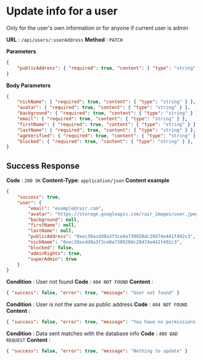 # Update info for a user
Only for the user's own information or for anyone if current user is admin

**URL** : `/api/users/:userAddress`
**Method** : `PATCH`

**Parameters**
```json
{
    "publicAddress": { "required": true, "content": { "type": "string" } },
}
```
**Body Parameters**
```json
{
    "nickName": { "required": true, "content": { "type": "string" } },
    "avatar": { "required": true, "content": { "type": "string" } },
    "background": { "required": true, "content": { "type": "string" } },
    "email": { "required": true, "content": { "type": "string" } },
    "firstName": { "required": true, "content": { "type": "string" } },
    "lastName": { "required": true, "content": { "type": "string" } },
    "ageVerified": { "required": true, "content": { "type": "string" } },
    "blocked": { "required": true, "content": { "type": "string" } },
}
```

## Success Response
**Code** : `200 OK`
**Content-Type**: `application/json`
**Content example**
```json
{
    "success": true,
    "user": {
        "email": "example@rair.com",
        "avatar": "https://storage.googleapis.com/rair_images/user.jpeg",
        "background": null,
        "firstName": null,
        "lastName": null,
        "publicAddress": "0xec30asdd0a3f3ce0a730920dc29d74e441f492c3",
        "nickName": "0xec30asdd0a3f3ce0a730920dc29d74e441f492c3",
        "blocked": false,
        "adminRights": true,
        "superAdmin": true
    }
}
```

**Condition** : User not found
**Code** : `404 NOT FOUND`
**Content** : 
```json
{ "success": false, "error": true, "message": "User not found" }
```
**Condition** : User is not the same as public address
**Code** : `404 NOT FOUND`
**Content** : 
```json
{ "success": false, "error": true, "message": "You have no permissions for updating user ${publicAddress}." }
```
**Condition** : Data sent matches with the database info
**Code** : `400 BAD REQUEST`
**Content** : 
```json
{ "success": false, "error": true, "message": "Nothing to update" }
```